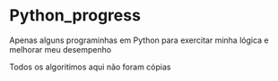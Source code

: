 # Python_progress
Apenas alguns programinhas em Python para exercitar minha lógica e melhorar meu desempenho

Todos os algoritimos aqui não foram cópias
